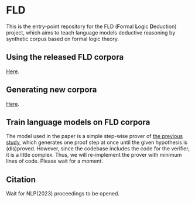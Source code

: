 # FLD
This is the entry-point repository for the FLD (**F**ormal **L**ogic **D**eduction) project, which aims to teach language models deductive reasoning by synthetic corpus based on formal logic theory.

## Using the released FLD corpora
[Here](https://github.com/hitachi-nlp/FLD-corpus).

## Generating new corpora
[Here](https://github.com/hitachi-nlp/FLD-generator/).

## Train language models on FLD corpora
The model used in the paper is a simple step-wise prover of [the previous study](https://github.com/princeton-nlp/NLProofS), which generates one proof step at once until the given hypothesis is (dis)proved.
However, since the codebase includes the code for the verifier, it is a little complex.
Thus, we will re-implement the prover with minimum lines of code.
Please wait for a moment.

## Citation
Wait for NLP(2023) proceedings to be opened.

